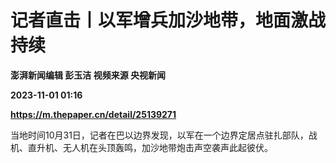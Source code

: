 # 记者直击丨以军增兵加沙地带，地面激战持续
**澎湃新闻编辑 彭玉洁 视频来源 央视新闻**

**2023-11-01 01:16**

**https://m.thepaper.cn/detail/25139271**

当地时间10月31日，记者在巴以边界发现，以军在一个边界定居点驻扎部队，战机、直升机、无人机在头顶轰鸣，加沙地带炮击声空袭声此起彼伏。